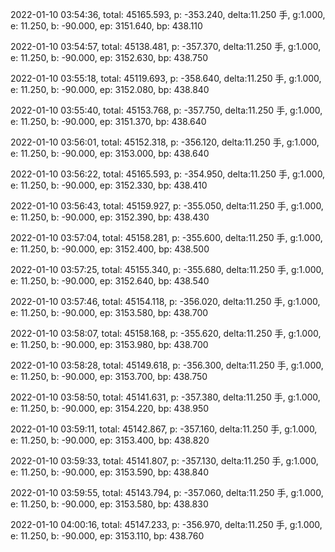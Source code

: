 2022-01-10 03:54:36, total: 45165.593, p: -353.240, delta:11.250 手, g:1.000, e: 11.250, b: -90.000, ep: 3151.640, bp: 438.110

2022-01-10 03:54:57, total: 45138.481, p: -357.370, delta:11.250 手, g:1.000, e: 11.250, b: -90.000, ep: 3152.630, bp: 438.750

2022-01-10 03:55:18, total: 45119.693, p: -358.640, delta:11.250 手, g:1.000, e: 11.250, b: -90.000, ep: 3152.080, bp: 438.840

2022-01-10 03:55:40, total: 45153.768, p: -357.750, delta:11.250 手, g:1.000, e: 11.250, b: -90.000, ep: 3151.370, bp: 438.640

2022-01-10 03:56:01, total: 45152.318, p: -356.120, delta:11.250 手, g:1.000, e: 11.250, b: -90.000, ep: 3153.000, bp: 438.640

2022-01-10 03:56:22, total: 45165.593, p: -354.950, delta:11.250 手, g:1.000, e: 11.250, b: -90.000, ep: 3152.330, bp: 438.410

2022-01-10 03:56:43, total: 45159.927, p: -355.050, delta:11.250 手, g:1.000, e: 11.250, b: -90.000, ep: 3152.390, bp: 438.430

2022-01-10 03:57:04, total: 45158.281, p: -355.600, delta:11.250 手, g:1.000, e: 11.250, b: -90.000, ep: 3152.400, bp: 438.500

2022-01-10 03:57:25, total: 45155.340, p: -355.680, delta:11.250 手, g:1.000, e: 11.250, b: -90.000, ep: 3152.640, bp: 438.540

2022-01-10 03:57:46, total: 45154.118, p: -356.020, delta:11.250 手, g:1.000, e: 11.250, b: -90.000, ep: 3153.580, bp: 438.700

2022-01-10 03:58:07, total: 45158.168, p: -355.620, delta:11.250 手, g:1.000, e: 11.250, b: -90.000, ep: 3153.980, bp: 438.700

2022-01-10 03:58:28, total: 45149.618, p: -356.300, delta:11.250 手, g:1.000, e: 11.250, b: -90.000, ep: 3153.700, bp: 438.750

2022-01-10 03:58:50, total: 45141.631, p: -357.380, delta:11.250 手, g:1.000, e: 11.250, b: -90.000, ep: 3154.220, bp: 438.950

2022-01-10 03:59:11, total: 45142.867, p: -357.160, delta:11.250 手, g:1.000, e: 11.250, b: -90.000, ep: 3153.400, bp: 438.820

2022-01-10 03:59:33, total: 45141.807, p: -357.130, delta:11.250 手, g:1.000, e: 11.250, b: -90.000, ep: 3153.590, bp: 438.840

2022-01-10 03:59:55, total: 45143.794, p: -357.060, delta:11.250 手, g:1.000, e: 11.250, b: -90.000, ep: 3153.580, bp: 438.830

2022-01-10 04:00:16, total: 45147.233, p: -356.970, delta:11.250 手, g:1.000, e: 11.250, b: -90.000, ep: 3153.110, bp: 438.760
